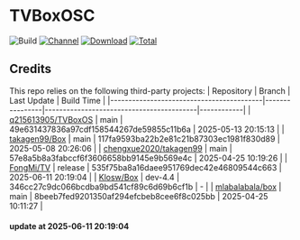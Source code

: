 # TVBoxOSC

![Build](https://shields.io/github/actions/workflow/status/o0HalfLife0o/TVBoxOSC/test.yml?branch=master&logo=github&label=Build)
[![Channel](https://img.shields.io/badge/Follow-Telegram-blue.svg?logo=telegram)](https://t.me/TVBoxOSC)
[![Download](https://img.shields.io/github/v/release/o0HalfLife0o/TVBoxOSC?color=orange&logoColor=orange&label=Download&logo=DocuSign)](https://github.com/o0HalfLife0o/TVBoxOSC/releases/latest) 
[![Total](https://shields.io/github/downloads/o0HalfLife0o/TVBoxOSC/total?logo=Bookmeter&label=Counts&logoColor=yellow&color=yellow)](https://github.com/o0HalfLife0o/TVBoxOSC/releases)

## Credits
This repo relies on the following third-party projects:
| Repository                               | Branch         | Last Update                              | Build Time |
|------------------------------------------|----------------|------------------------------------------|------------|
| [q215613905/TVBoxOS](https://github.com/q215613905/TVBoxOS) | main           | 49e631437836a97cdf158544267de59855c11b6a  | 2025-05-13 20:15:13 |
| [takagen99/Box](https://github.com/takagen99/Box)         | main           | 117fa9593ba22b2e81c21b87303ec1981f830d89 | 2025-05-08 20:26:06 |
| [chengxue2020/takagen99](https://github.com/chengxue2020/takagen99) | main           | 57e8a5b8a3fabccf6f3606658bb9145e9b569e4c  | 2025-04-25 10:19:26 |
| [FongMi/TV](https://github.com/FongMi/TV)               | release        | 535f75ba8a16daee951769dec42e46809544c663  | 2025-06-11 20:19:04 |
| [Klosw/Box](https://github.com/Klosw/Box)               | dev-4.4        | 346cc27c9dc066bcdba9bd541cf89c6d69b6cf1b | - |
| [mlabalabala/box](https://github.com/mlabalabala/box)    | main           | 8beeb7fed9201350af294efcbeb8cee6f8c025bb | 2025-04-25 10:11:27 |

#### update at 2025-06-11 20:19:04
